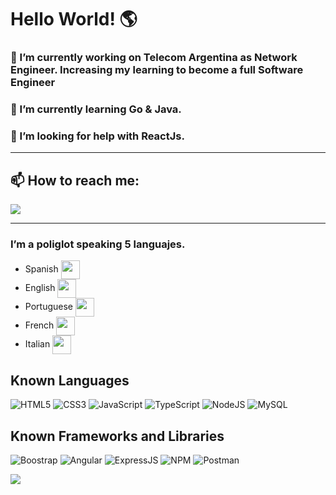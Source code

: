 <h1> Hello World! 🌎 </h1>


<h3> 🔭 I’m currently working on Telecom Argentina as Network Engineer. Increasing my learning to become a full Software Engineer</h3>
<h3> 🌱 I’m currently learning Go & Java. </h3>
<h3> 🤔 I’m looking for help with ReactJs. </h3>

---
<h2>📫 How to reach me: </h2>

<a href="https://www.linkedin.com/in/fernandomatiasduarte" target="_blank">
  <img src="https://img.shields.io/badge/LinkedIn-0077B5?style=for-the-badge&logo=linkedin&logoColor=white">
</a>

----

<h3> I’m a poliglot speaking 5 languajes. </h3>

- Spanish <img src="https://www.banderas-mundo.es/data/flags/emoji/apple/160x160/es.png" heigth="25px" width="30px" align="center">
- English <img src="https://www.banderas-mundo.es/data/flags/emoji/apple/160x160/gb.png" heigth="25px" width="30px" align="center">
- Portuguese <img src="https://www.banderas-mundo.es/data/flags/emoji/apple/160x160/br.png" heigth="25px" width="30px" align="center">
- French <img src="https://www.banderas-mundo.es/data/flags/emoji/apple/160x160/fr.png" heigth="25px" width="30px" align="center">
- Italian <img src="https://www.banderas-mundo.es/data/flags/emoji/apple/160x160/it.png" heigth="25px" width="30px" align="center">

<h2> Known Languages </h2>

![HTML5](https://img.shields.io/badge/HTML5-E34F26?style=for-the-badge&logo=html5&logoColor=white)
![CSS3](https://img.shields.io/badge/CSS3-1572B6?style=for-the-badge&logo=css3&logoColor=white)
![JavaScript](https://img.shields.io/badge/JavaScript-323330?style=for-the-badge&logo=javascript&logoColor=F7DF1E)
![TypeScript](https://img.shields.io/badge/TypeScript-007ACC?style=for-the-badge&logo=typescript&logoColor=white)
![NodeJS](https://img.shields.io/badge/Node.js-339933?style=for-the-badge&logo=nodedotjs&logoColor=white)
![MySQL](https://img.shields.io/badge/MySQL-007195?style=for-the-badge&logo=mysql&logoColor=white)

<h2> Known Frameworks and Libraries </h2>

![Boostrap](https://img.shields.io/badge/Bootstrap-563D7C?style=for-the-badge&logo=bootstrap&logoColor=white)
![Angular](https://img.shields.io/badge/Angular-DD0031?style=for-the-badge&logo=angular&logoColor=white)
![ExpressJS](https://img.shields.io/badge/Express.js-323330?style=for-the-badge&logo=express&logoColor=F7DF1E)
![NPM](https://img.shields.io/badge/npm-CB3837?style=for-the-badge&logo=npm&logoColor=white)
![Postman](https://img.shields.io/badge/Postman-FF6C37?style=for-the-badge&logo=Postman&logoColor=white)



<img src ="https://github-readme-stats.vercel.app/api?username=mattydroidx&&show_icons=true&title_color=ffffff&icon_color=bb2acf&text_color=daf7dc&bg_color=151515">
